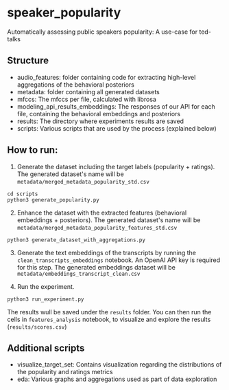 # speaker_popularity
Automatically assessing public speakers popularity: A use-case for ted-talks

## Structure

* audio_features: folder containing code for extracting high-level aggregations of the behavioral posteriors
* metadata: folder containing all generated datasets
* mfccs: The mfccs per file, calculated with librosa
* modeling_api_results_embeddings: The responses of our API for each file, containing the behavioral embeddings and posteriors
* results: The directory where experiments results are saved
* scripts: Various scripts that are used by the process (explained below)

## How to run:

1. Generate the dataset including the target labels (popularity + ratings). 
The generated dataset's name will be `metadata/merged_metadata_popularity_std.csv`

```shell
cd scripts
python3 generate_popularity.py
```

2. Enhance the dataset with the extracted features (behavioral embeddings + posteriors). 
The generated dataset's name will be `metadata/merged_metadata_popularity_features_std.csv`

```shell
python3 generate_dataset_with_aggregations.py
```

3. Generate the text embeddings of the transcripts by running the `clean_transcripts_embeddings` notebook. An OpenAI API key is required for this step.
The generated embeddings dataset will be `metadata/embeddings_transcript_clean.csv`

4. Run the experiment.

```shell
python3 run_experiment.py
```
The results wull be saved under the `results` folder. You can then run the cells in `features_analysis` notebook,
to visualize and explore the results (`results/scores.csv`)

## Additional scripts

* visualize_target_set: Contains visualization regarding the distributions of the popularity and ratings metrics
* eda: Various graphs and aggregations used as part of data exploration
